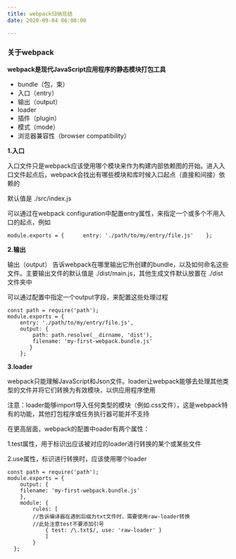 ```yaml
---
title: webpack归纳总结
date: 2020-09-04 06:00:00 

---
```


### 关于webpack

**webpack是现代JavaScript应用程序的静态模块打包工具**

- bundle（包，束）
- 入口（entry）
- 输出（output）
- loader
- 插件（plugin）
- 模式（mode）
- 浏览器兼容性（browser compatibility）

<!--more-->

**1.入口**

入口文件只是webpack应该使用哪个模块来作为构建内部依赖图的开始。进入入口文件起点后，webpack会找出有哪些模块和库时候入口起点（直接和间接）依赖的

默认值是 ./src/index.js

可以通过在webpack configuration中配置entry属性，来指定一个或多个不用入口的起点，例如

```
module.exports = {      entry: './path/to/my/entry/file.js'    };
```

**2.输出**

输出（output） 告诉webpack在哪里输出它所创建的bundle，以及如何命名这些文件。主要输出文件的默认值是 ./dist/main.js，其他生成文件默认放置在 ./dist 文件夹中

可以通过配置中指定一个output字段，来配置这些处理过程

```
const path = require('path'); 
module.exports = {  
	entry: './path/to/my/entry/file.js',
    output: {
    	path: path.resolve(__dirname, 'dist'),
        filename: 'my-first-webpack.bundle.js'  
       } 
    };
```

**3.loader**

webpack只能理解JavaScript和Json文件。loader让webpack能够去处理其他类型的文件并将它们转换为有效模块，以供应用程序使用

注意：loader能够import导入任何类型的模块（例如.css文件），这是webpack特有的功能，其他打包程序或任务执行器可能并不支持

在更高层面，webpack的配置中oader有两个属性：

1.test属性，用于标识出应该被对应的loader进行转换的某个或某些文件

2.use属性，标识进行转换时，应该使用哪个loader

```
const path = require('path'); 
module.exports = {  
	output: {
    filename: 'my-first-webpack.bundle.js'
    },  
    module: {
    	rules: [    
    	//告诉编译器在遇到后缀为txt文件时，需要使用raw-loader转换    
    	//此处注意test不要添加引号     
        	{ test: /\.txt$/, use: 'raw-loader' }    
        	]  
        } 
  };
```